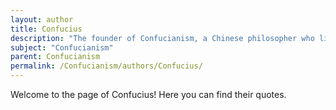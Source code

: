 ```yaml
---
layout: author
title: Confucius
description: "The founder of Confucianism, a Chinese philosopher who lived from 551 to 479 BCE. His teachings focused on morality, social relationships, justice, and sincerity, shaping the values and ideas that define Chinese culture."
subject: "Confucianism"
parent: Confucianism
permalink: /Confucianism/authors/Confucius/
---
```


Welcome to the page of Confucius! Here you can find their quotes.
